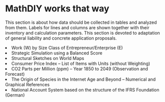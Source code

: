 <h1>MathDIY works that way</h1>
<p>This section is about how data should be collected in tables and analyzed from them. Labels for lines and columns are shown together with their inventory and calculation parameters. This section is devoted to adaptation of general liability and concrete application proposals.</p>
<li>Work (W) by Size Class of Entrepreneur/Enterprise (E)</li>
<li>Strategic Simulation using a Balanced Score</li>
<li>Structural Sketches on World Maps</li>
<li>Consumer Price Index – List of Items with Units (without Weighting)</li>
<li>CO2 Parts per Million (ppm) – Year 1850 to 2049 (Observation and Forecast)</li>
<li>The Origin of Species in the Internet Age and Beyond – Numerical and Graphical References</li>
<li>National Account System based on the structure of the IFRS Foundation (German)</li>

